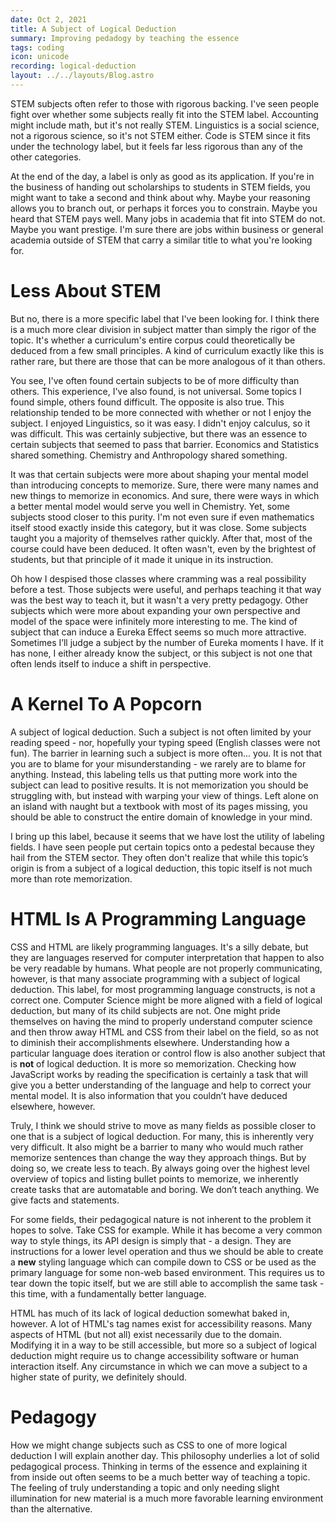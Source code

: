```yaml
---
date: Oct 2, 2021
title: A Subject of Logical Deduction
summary: Improving pedadogy by teaching the essence
tags: coding
icon: unicode
recording: logical-deduction
layout: ../../layouts/Blog.astro
---
```


STEM subjects often refer to those with rigorous backing. I've seen people fight over whether some subjects really fit into the STEM label. Accounting might include math, but it's not really STEM. Linguistics is a social science, not a rigorous science, so it's not STEM either. Code is STEM since it fits under the technology label, but it feels far less rigorous than any of the other categories.

At the end of the day, a label is only as good as its application. If you're in the business of handing out scholarships to students in STEM fields, you might want to take a second and think about why. Maybe your reasoning allows you to branch out, or perhaps it forces you to constrain. Maybe you heard that STEM pays well. Many jobs in academia that fit into STEM do not. Maybe you want prestige. I'm sure there are jobs within business or general academia outside of STEM that carry a similar title to what you're looking for.

# Less About STEM
But no, there is a more specific label that I've been looking for. I think there is a much more clear division in subject matter than simply the rigor of the topic. It's whether a curriculum's entire corpus could theoretically be deduced from a few small principles. A kind of curriculum exactly like this is rather rare, but there are those that can be more analogous of it than others.

You see, I've often found certain subjects to be of more difficulty than others. This experience, I've also found, is not universal. Some topics I found simple, others found difficult. The opposite is also true. This relationship tended to be more connected with whether or not I enjoy the subject. I enjoyed Linguistics, so it was easy. I didn't enjoy calculus, so it was difficult. This was certainly subjective, but there was an essence to certain subjects that seemed to pass that barrier. Economics and Statistics shared something. Chemistry and Anthropology shared something.

It was that certain subjects were more about shaping your mental model than introducing concepts to memorize. Sure, there were many names and new things to memorize in economics. And sure, there were ways in which a better mental model would serve you well in Chemistry. Yet, some subjects stood closer to this purity. I'm not even sure if even mathematics itself stood exactly inside this category, but it was close. Some subjects taught you a majority of themselves rather quickly. After that, most of the course could have been deduced. It often wasn't, even by the brightest of students, but that principle of it made it unique in its instruction.

Oh how I despised those classes where cramming was a real possibility before a test. Those subjects were useful, and perhaps teaching it that way was the best way to teach it, but it wasn't a very pretty pedagogy. Other subjects which were more about expanding your own perspective and model of the space were infinitely more interesting to me. The kind of subject that can induce a Eureka Effect seems so much more attractive. Sometimes I’ll judge a subject by the number of Eureka moments I have. If it has none, I either already know the subject, or this subject is not one that often lends itself to induce a shift in perspective.

# A Kernel To A Popcorn
A subject of logical deduction. Such a subject is not often limited by your reading speed - nor, hopefully your typing speed (English classes were not fun). The barrier in learning such a subject is more often... you. It is not that you are to blame for your misunderstanding - we rarely are to blame for anything. Instead, this labeling tells us that putting more work into the subject can lead to positive results. It is not memorization you should be struggling with, but instead with warping your view of things. Left alone on an island with naught but a textbook with most of its pages missing, you should be able to construct the entire domain of knowledge in your mind.

I bring up this label, because it seems that we have lost the utility of labeling fields. I have seen people put certain topics onto a pedestal because they hail from the STEM sector. They often don't realize that while this topic’s origin is from a subject of a logical deduction, this topic itself is not much more than rote memorization.

# HTML Is A Programming Language
CSS and HTML are likely programming languages. It's a silly debate, but they are languages reserved for computer interpretation that happen to also be very readable by humans. What people are not properly communicating, however, is that many associate programming with a subject of logical deduction. This label, for most programming language constructs, is not a correct one. Computer Science might be more aligned with a field of logical deduction, but many of its child subjects are not. One might pride themselves on having the mind to properly understand computer science and then throw away HTML and CSS from their label on the field, so as not to diminish their accomplishments elsewhere. Understanding how a particular language does iteration or control flow is also another subject that is **not** of logical deduction. It is more so memorization. Checking how JavaScript works by reading the specification is certainly a task that will give you a better understanding of the language and help to correct your mental model. It is also information that you couldn’t have deduced elsewhere, however.

Truly, I think we should strive to move as many fields as possible closer to one that is a subject of logical deduction. For many, this is inherently very very difficult. It also might be a barrier to many who would much rather memorize sentences than change the way they approach things. But by doing so, we create less to teach. By always going over the highest level overview of topics and listing bullet points to memorize, we inherently create tasks that are automatable and boring. We don’t teach anything. We give facts and statements.

For some fields, their pedagogical nature is not inherent to the problem it hopes to solve. Take CSS for example. While it has become a very common way to style things, its API design is simply that - a design. They are instructions for a lower level operation and thus we should be able to create a **new** styling language which can compile down to CSS or be used as the primary language for some non-web based environment. This requires us to tear down the topic itself, but we are still able to accomplish the same task - this time, with a fundamentally better language. 

HTML has much of its lack of logical deduction somewhat baked in, however. A lot of HTML's tag names exist for accessibility reasons. Many aspects of HTML (but not all) exist necessarily due to the domain. Modifying it in a way to be still accessible, but more so a subject of logical deduction might require us to change accessibility software or human interaction itself. Any circumstance in which we can move a subject to a higher state of purity, we definitely should.

# Pedagogy

How we might change subjects such as CSS to one of more logical deduction I will explain another day. This philosophy underlies a lot of solid pedagogical process. Thinking in terms of the essence and explaining it from inside out often seems to be a much better way of teaching a topic. The feeling of truly understanding a topic and only needing slight illumination for new material is a much more favorable learning environment than the alternative.